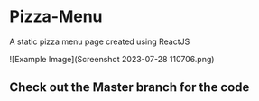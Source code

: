 # Pizza-Menu
A static pizza menu page created using ReactJS 

![Example Image](Screenshot 2023-07-28 110706.png)

## Check out the Master branch for the code
